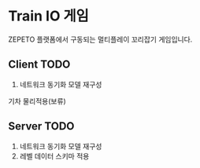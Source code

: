 Train IO 게임
=============

ZEPETO 플랫폼에서 구동되는 멀티플레이 꼬리잡기 게임입니다.

Client TODO
-------------
1. 네트워크 동기화 모델 재구성


기차 물리적용(보류)

Server TODO
-------------
1. 네트워크 동기화 모델 재구성
3. 레벨 데이터 스키마 적용
